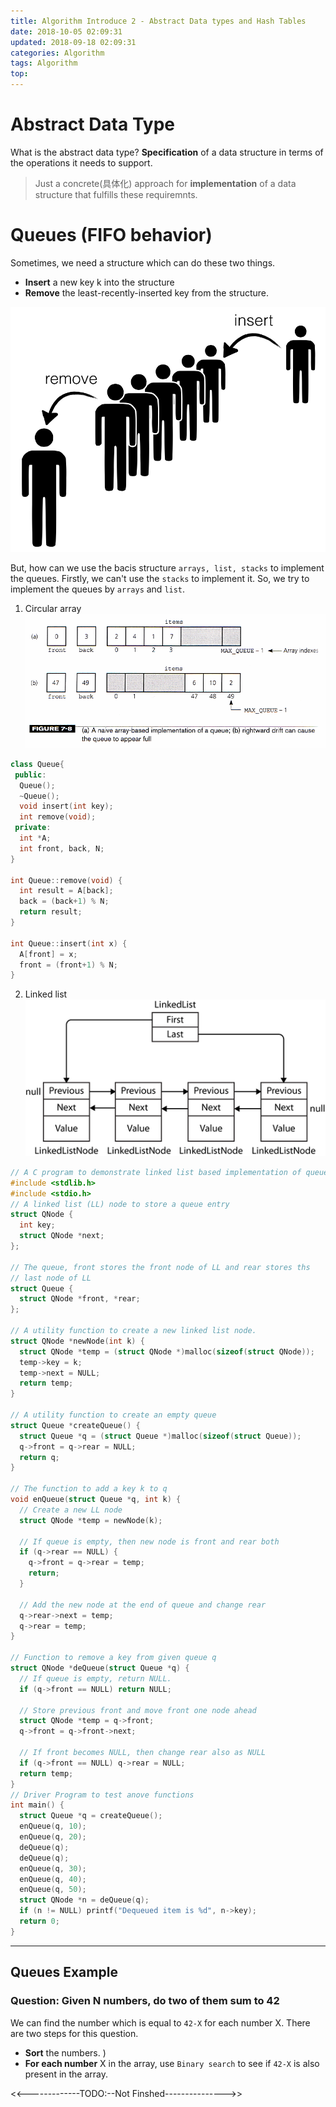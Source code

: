 ```yaml
---
title: Algorithm Introduce 2 - Abstract Data types and Hash Tables
date: 2018-10-05 02:09:31
updated: 2018-09-18 02:09:31
categories: Algorithm
tags: Algorithm
top:
---
```


# Abstract Data Type

What is the abstract data type? **Specification** of a data structure in terms of the operations it needs to support.

> Just a concrete(具体化) approach for **implementation** of a data structure that fulfills these requiremnts.

# Queues (FIFO behavior)

Sometimes, we need a structure which can do these two things.

- **Insert** a new key k into the structure
- **Remove** the least-recently-inserted key from the structure.

![](/images/in-post/2018-10-05-CPSC2120-Algorithm-Abstract-Data-TypeHashtable/2018-10-04-09-55-05.png)

But, how can we use the bacis structure `arrays, list, stacks` to implement the queues. Firstly, we can't use the `stacks` to implement it. So, we try to implement the queues by `arrays` and `list`.

1. Circular array
![](/images/in-post/2018-10-05-CPSC2120-Algorithm-Abstract-Data-TypeHashtable/2018-10-04-10-17-06.png)

```cpp
class Queue{
 public:
  Queue();
  ~Queue();
  void insert(int key);
  int remove(void);
 private:
  int *A;
  int front, back, N;
}

int Queue::remove(void) {
  int result = A[back];
  back = (back+1) % N;
  return result;
}

int Queue::insert(int x) {
  A[front] = x;
  front = (front+1) % N;
}

```

2. Linked list
![](/images/in-post/2018-10-05-CPSC2120-Algorithm-Abstract-Data-TypeHashtable/2018-10-04-10-41-41.png)

```c
// A C program to demonstrate linked list based implementation of queue 
#include <stdlib.h> 
#include <stdio.h> 
// A linked list (LL) node to store a queue entry
struct QNode {
  int key;
  struct QNode *next;
};

// The queue, front stores the front node of LL and rear stores ths
// last node of LL
struct Queue {
  struct QNode *front, *rear;
};

// A utility function to create a new linked list node.
struct QNode *newNode(int k) {
  struct QNode *temp = (struct QNode *)malloc(sizeof(struct QNode));
  temp->key = k;
  temp->next = NULL;
  return temp;
}

// A utility function to create an empty queue
struct Queue *createQueue() {
  struct Queue *q = (struct Queue *)malloc(sizeof(struct Queue));
  q->front = q->rear = NULL;
  return q;
}

// The function to add a key k to q
void enQueue(struct Queue *q, int k) {
  // Create a new LL node
  struct QNode *temp = newNode(k);

  // If queue is empty, then new node is front and rear both
  if (q->rear == NULL) {
    q->front = q->rear = temp;
    return;
  }

  // Add the new node at the end of queue and change rear
  q->rear->next = temp;
  q->rear = temp;
}

// Function to remove a key from given queue q
struct QNode *deQueue(struct Queue *q) {
  // If queue is empty, return NULL.
  if (q->front == NULL) return NULL;

  // Store previous front and move front one node ahead
  struct QNode *temp = q->front;
  q->front = q->front->next;

  // If front becomes NULL, then change rear also as NULL
  if (q->front == NULL) q->rear = NULL;
  return temp;
}
// Driver Program to test anove functions
int main() {
  struct Queue *q = createQueue();
  enQueue(q, 10);
  enQueue(q, 20);
  deQueue(q);
  deQueue(q);
  enQueue(q, 30);
  enQueue(q, 40);
  enQueue(q, 50);
  struct QNode *n = deQueue(q);
  if (n != NULL) printf("Dequeued item is %d", n->key);
  return 0;
}

```

---

## Queues Example

### Question: Given N numbers, do two of them sum to 42

We can find the number which is equal to `42-X` for each number X. There are two steps for this question.
- **Sort** the numbers. )
- **For each number** X in the array, use `Binary search` to see if `42-X` is also present in the array.

<<-------------TODO:--Not Finshed--------------->>